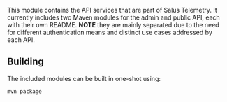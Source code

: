 This module contains the API services that are part of Salus Telemetry. It currently includes
two Maven modules for the admin and public API, each with their own README. 
**NOTE** they are mainly separated due to the need for
different authentication means and distinct use cases addressed by each API.

## Building

The included modules can be built in one-shot using:

```bash
mvn package
```
